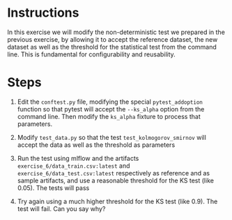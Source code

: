 # Instructions
In this exercise we will modify the non-deterministic test we prepared in the previous exercise,
by allowing it to accept the reference dataset, the new dataset as well as the threshold
for the statistical test from the command line. This is fundamental for configurability and
reusability.

# Steps
1. Edit the ``conftest.py`` file, modifying the special ``pytest_addoption`` function so that
   pytest will accept the ``--ks_alpha`` option from the command line. Then modify the 
   ``ks_alpha`` fixture to process that parameters.
   
2. Modify ``test_data.py`` so that the test ``test_kolmogorov_smirnov`` will accept the data
   as well as the threshold as parameters
   
3. Run the test using mlflow and the artifacts ``exercise_6/data_train.csv:latest`` and 
   ``exercise_6/data_test.csv:latest`` respectively as reference and as sample artifacts, and use
   a reasonable threshold for the KS test (like 0.05). The tests will pass
   
4. Try again using a much higher threshold for the KS test (like 0.9). The test will fail.
   Can you say why?
